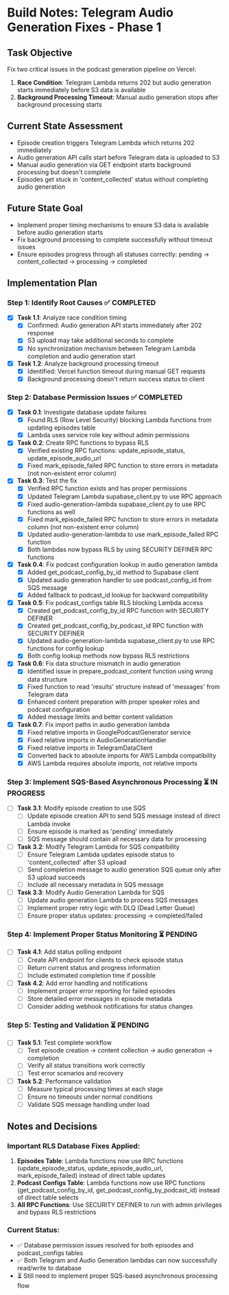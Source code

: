 # Build Notes: Telegram Audio Generation Fixes - Phase 1

## Task Objective
Fix two critical issues in the podcast generation pipeline on Vercel:
1. **Race Condition**: Telegram Lambda returns 202 but audio generation starts immediately before S3 data is available
2. **Background Processing Timeout**: Manual audio generation stops after background processing starts

## Current State Assessment
- Episode creation triggers Telegram Lambda which returns 202 immediately
- Audio generation API calls start before Telegram data is uploaded to S3
- Manual audio generation via GET endpoint starts background processing but doesn't complete
- Episodes get stuck in 'content_collected' status without completing audio generation

## Future State Goal
- Implement proper timing mechanisms to ensure S3 data is available before audio generation starts
- Fix background processing to complete successfully without timeout issues
- Ensure episodes progress through all statuses correctly: pending → content_collected → processing → completed

## Implementation Plan

### Step 1: Identify Root Causes ✅ **COMPLETED**
- [x] **Task 1.1**: Analyze race condition timing
  - [x] Confirmed: Audio generation API starts immediately after 202 response
  - [x] S3 upload may take additional seconds to complete
  - [x] No synchronization mechanism between Telegram Lambda completion and audio generation start

- [x] **Task 1.2**: Analyze background processing timeout  
  - [x] Identified: Vercel function timeout during manual GET requests
  - [x] Background processing doesn't return success status to client

### Step 2: Database Permission Issues ✅ **COMPLETED**
- [x] **Task 0.1**: Investigate database update failures
  - [x] Found RLS (Row Level Security) blocking Lambda functions from updating episodes table
  - [x] Lambda uses service role key without admin permissions
  
- [x] **Task 0.2**: Create RPC functions to bypass RLS  
  - [x] Verified existing RPC functions: update_episode_status, update_episode_audio_url
  - [x] Fixed mark_episode_failed RPC function to store errors in metadata (not non-existent error column)
  
- [x] **Task 0.3**: Test the fix
  - [x] Verified RPC function exists and has proper permissions
  - [x] Updated Telegram Lambda supabase_client.py to use RPC approach
  - [x] Fixed audio-generation-lambda supabase_client.py to use RPC functions as well
  - [x] Fixed mark_episode_failed RPC function to store errors in metadata column (not non-existent error column)
  - [x] Updated audio-generation-lambda to use mark_episode_failed RPC function
  - [x] Both lambdas now bypass RLS by using SECURITY DEFINER RPC functions
  
- [x] **Task 0.4**: Fix podcast configuration lookup in audio generation lambda
  - [x] Added get_podcast_config_by_id method to Supabase client
  - [x] Updated audio generation handler to use podcast_config_id from SQS message
  - [x] Added fallback to podcast_id lookup for backward compatibility

- [x] **Task 0.5**: Fix podcast_configs table RLS blocking Lambda access
  - [x] Created get_podcast_config_by_id RPC function with SECURITY DEFINER
  - [x] Created get_podcast_config_by_podcast_id RPC function with SECURITY DEFINER  
  - [x] Updated audio-generation-lambda supabase_client.py to use RPC functions for config lookup
  - [x] Both config lookup methods now bypass RLS restrictions

- [x] **Task 0.6**: Fix data structure mismatch in audio generation
  - [x] Identified issue in prepare_podcast_content function using wrong data structure
  - [x] Fixed function to read 'results' structure instead of 'messages' from Telegram data
  - [x] Enhanced content preparation with proper speaker roles and podcast configuration
  - [x] Added message limits and better content validation

- [x] **Task 0.7**: Fix import paths in audio generation lambda
  - [x] Fixed relative imports in GooglePodcastGenerator service
  - [x] Fixed relative imports in AudioGenerationHandler
  - [x] Fixed relative imports in TelegramDataClient
  - [x] Converted back to absolute imports for AWS Lambda compatibility
  - [x] AWS Lambda requires absolute imports, not relative imports

### Step 3: Implement SQS-Based Asynchronous Processing ⏳ **IN PROGRESS**
- [ ] **Task 3.1**: Modify episode creation to use SQS
  - [ ] Update episode creation API to send SQS message instead of direct Lambda invoke
  - [ ] Ensure episode is marked as 'pending' immediately
  - [ ] SQS message should contain all necessary data for processing

- [ ] **Task 3.2**: Modify Telegram Lambda for SQS compatibility
  - [ ] Ensure Telegram Lambda updates episode status to 'content_collected' after S3 upload
  - [ ] Send completion message to audio generation SQS queue only after S3 upload succeeds
  - [ ] Include all necessary metadata in SQS message

- [ ] **Task 3.3**: Modify Audio Generation Lambda for SQS
  - [ ] Update audio generation Lambda to process SQS messages
  - [ ] Implement proper retry logic with DLQ (Dead Letter Queue)
  - [ ] Ensure proper status updates: processing → completed/failed

### Step 4: Implement Proper Status Monitoring ⏳ **PENDING**
- [ ] **Task 4.1**: Add status polling endpoint
  - [ ] Create API endpoint for clients to check episode status
  - [ ] Return current status and progress information
  - [ ] Include estimated completion time if possible

- [ ] **Task 4.2**: Add error handling and notifications
  - [ ] Implement proper error reporting for failed episodes
  - [ ] Store detailed error messages in episode metadata
  - [ ] Consider adding webhook notifications for status changes

### Step 5: Testing and Validation ⏳ **PENDING**
- [ ] **Task 5.1**: Test complete workflow
  - [ ] Test episode creation → content collection → audio generation → completion
  - [ ] Verify all status transitions work correctly
  - [ ] Test error scenarios and recovery

- [ ] **Task 5.2**: Performance validation
  - [ ] Measure typical processing times at each stage
  - [ ] Ensure no timeouts under normal conditions
  - [ ] Validate SQS message handling under load

## Notes and Decisions

### Important RLS Database Fixes Applied:
1. **Episodes Table**: Lambda functions now use RPC functions (update_episode_status, update_episode_audio_url, mark_episode_failed) instead of direct table updates
2. **Podcast Configs Table**: Lambda functions now use RPC functions (get_podcast_config_by_id, get_podcast_config_by_podcast_id) instead of direct table selects
3. **All RPC Functions**: Use SECURITY DEFINER to run with admin privileges and bypass RLS restrictions

### Current Status:
- ✅ Database permission issues resolved for both episodes and podcast_configs tables
- ✅ Both Telegram and Audio Generation lambdas can now successfully read/write to database
- ⏳ Still need to implement proper SQS-based asynchronous processing flow 